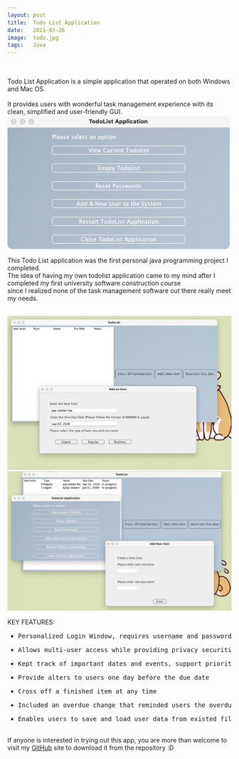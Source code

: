 ```yaml
---
layout: post
title:  Todo List Application 
date:   2021-03-26
image:  todo.jpg
tags:   Java 
---
```


<br>
<br>
Todo List Application is a simple application that operated on both Windows and Mac OS.
<br><br>It provides users with wonderful task management experience with its clean, simplified and user-friendly GUI.

<br>
<img src="/images/todo4.jpg" alt="">

This Todo List application was the first personal java programming project I completed.<br>The idea of having my own todolist application came to my mind after I completed my first university software construction course <br>since I realized none of the task management software out there really meet my needs. 
<br><br>
<div class="yy">
  <div class="container">
    <div class="row">
      <div class="col col-8 col-t-12">
        <div class="todoApp">
          <img src="/images/todo2.jpg" alt="">
          <img src="/images/todo3.jpg" alt="">
        </div>
      </div>
      <div class="col col-4 col-t-12">
        <div class="todoApp">
        <p>KEY FEATURES:</p>
          <ul>
            <li>
                <pre>Personalized Login Window, requires username and passwords</pre></li>
            <li>
                <pre>Allows multi-user access while providing privacy securities</pre></li>
            <li>
                <pre>Kept track of important dates and events, support priority setting</pre></li>
            <li>
                <pre>Provide alters to users one day before the due date</pre></li>
            <li>
                <pre>Cross off a finished item at any time</pre></li>
            <li>
                <pre>Included an overdue change that reminded users the overdue items exist in the todo list</pre></li>
            <li>
                <pre>Enables users to save and load user data from existed files</pre>
            </li>
          </ul>
        </div>
     </div>
    </div>
  </div>
</div>

<br>If anyone is interested in trying out this app, you are more than welcome to visit my [GitHub](https://github.com/yuxin-d/todoList_App) site to download it from the repository :D







